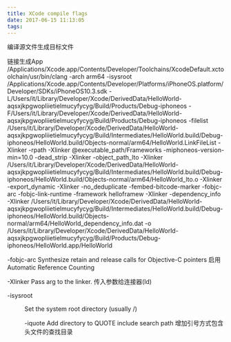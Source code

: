```yaml
---
title: XCode compile flags
date: 2017-06-15 11:13:05
tags:
---
```


编译源文件生成目标文件



链接生成App
/Applications/Xcode.app/Contents/Developer/Toolchains/XcodeDefault.xctoolchain/usr/bin/clang -arch arm64
 -isysroot /Applications/Xcode.app/Contents/Developer/Platforms/iPhoneOS.platform/Developer/SDKs/iPhoneOS10.3.sdk
 -L/Users/it/Library/Developer/Xcode/DerivedData/HelloWorld-aqsxjkpgwopliietielmucyfycyg/Build/Products/Debug-iphoneos
 -F/Users/it/Library/Developer/Xcode/DerivedData/HelloWorld-aqsxjkpgwopliietielmucyfycyg/Build/Products/Debug-iphoneos
 -filelist /Users/it/Library/Developer/Xcode/DerivedData/HelloWorld-aqsxjkpgwopliietielmucyfycyg/Build/Intermediates/HelloWorld.build/Debug-iphoneos/HelloWorld.build/Objects-normal/arm64/HelloWorld.LinkFileList
 -Xlinker -rpath -Xlinker @executable_path/Frameworks -miphoneos-version-min=10.0 -dead_strip -Xlinker -object_path_lto
 -Xlinker /Users/it/Library/Developer/Xcode/DerivedData/HelloWorld-aqsxjkpgwopliietielmucyfycyg/Build/Intermediates/HelloWorld.build/Debug-iphoneos/HelloWorld.build/Objects-normal/arm64/HelloWorld_lto.o
 -Xlinker -export_dynamic -Xlinker -no_deduplicate -fembed-bitcode-marker -fobjc-arc -fobjc-link-runtime -framework helloframew
 -Xlinker -dependency_info
 -Xlinker /Users/it/Library/Developer/Xcode/DerivedData/HelloWorld-aqsxjkpgwopliietielmucyfycyg/Build/Intermediates/HelloWorld.build/Debug-iphoneos/HelloWorld.build/Objects-normal/arm64/HelloWorld_dependency_info.dat 
 -o /Users/it/Library/Developer/Xcode/DerivedData/HelloWorld-aqsxjkpgwopliietielmucyfycyg/Build/Products/Debug-iphoneos/HelloWorld.app/HelloWorld


-fobjc-arc
   Synthesize retain and release calls for Objective-C pointers
   启用Automatic Reference Counting

-Xlinker <arg>
   Pass arg to the linker.
   传入参数给连接器(ld)

-isysroot <dir>
   Set the system root directory (usually /)

-iquote <directory>
   Add directory to QUOTE include search path
   增加引号方式包含头文件的查找目录


